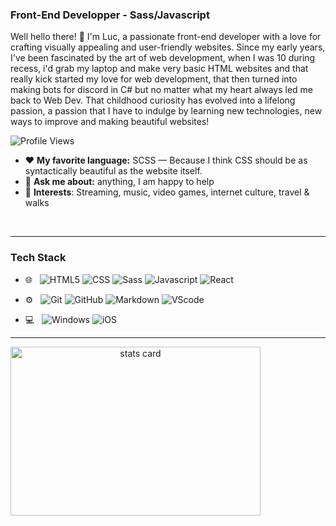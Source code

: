 
### Front-End Developper - Sass/Javascript

Well hello there! 👋 I'm Luc, a passionate front-end developer with a love for crafting visually appealing and user-friendly websites. Since my early years, I've been fascinated by the art of web development, when I was 10 during recess, i'd grab my laptop and make very basic HTML websites and that really kick started my love for web development, that then turned into making bots for discord in C# but no matter what my heart always led me back to Web Dev. That childhood curiosity has evolved into a lifelong passion, a passion that I have to indulge by learning new technologies, new ways to improve and making beautiful websites!
<br>

<img src="https://komarev.com/ghpvc/?username=moonstruckdev&style=for-the-badge&color=orange" alt="Profile Views">

- :heart: **My favorite language:** SCSS — Because I think CSS should be as syntactically beautiful as the website itself.
- 💬 **Ask me about:** anything, I am happy to help
- 💜 **Interests**: Streaming, music, video games, internet culture, travel & walks

<br/>


---

### Tech Stack

- 🌐 &nbsp;
  ![HTML5](https://img.shields.io/badge/HTML5-E34F26?style=for-the-badge&logo=html5&logoColor=white)
  ![CSS](https://img.shields.io/badge/CSS-239120?&style=for-the-badge&logo=css3&logoColor=white)
  ![Sass]( 	https://img.shields.io/badge/Sass-CC6699?style=for-the-badge&logo=sass&logoColor=white)
  ![Javascript](https://img.shields.io/badge/JavaScript-F7DF1E?style=for-the-badge&logo=javascript&logoColor=black)
  ![React]([https://img.shields.io/badge/JavaScript-F7DF1E?style=for-the-badge&logo=javascript&logoColor=black](https://img.shields.io/badge/React-20232A?style=for-the-badge&logo=react&logoColor=61DAFB))

- ⚙️ &nbsp;
  ![Git](https://img.shields.io/badge/Git-F05032?style=for-the-badge&logo=git&logoColor=white)
  ![GitHub](https://img.shields.io/badge/GitHub-100000?style=for-the-badge&logo=github&logoColor=white)
  ![Markdown](https://img.shields.io/badge/Markdown-000000?style=for-the-badge&logo=markdown&logoColor=white)
  ![VScode](https://img.shields.io/badge/Visual_Studio_Code-0078D4?style=for-the-badge&logo=visual%20studio%20code&logoColor=white)
- 💻 &nbsp;
  ![Windows](https://img.shields.io/badge/Windows-0078D6?style=for-the-badge&logo=windows&logoColor=white)
  ![iOS](https://img.shields.io/badge/iOS-000000?style=for-the-badge&logo=ios&logoColor=white)
 
--- 
<p>
<a align= "center" href="https://github.com/dataonatangent">
  <img alt= "stats card" height="270px" width="400" src="https://github-readme-stats.vercel.app/api?username=moonstruckdev&theme=dracula&show_icons=true&count_private=true" />
</p>
<br/>
</div>


